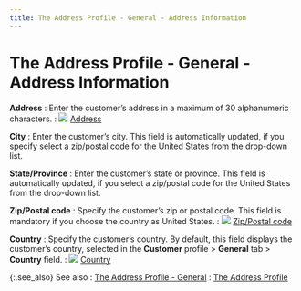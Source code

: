 ```yaml
---
title: The Address Profile - General - Address Information
---
```


# The Address Profile - General - Address Information


**Address**
: Enter the customer’s address in a maximum of 30  alphanumeric characters.
: ![]({{site.mc_baseurl}}/img/lens.gif) [Address]({{site.mc_baseurl}}/customer-details/customer-billing-information/address_billing.html)


**City**
: Enter the customer’s city. This field is automatically  updated, if you specify select a zip/postal code for the United States  from the drop-down list.


**State/Province**
: Enter the customer’s state or province. This field  is automatically updated, if you select a zip/postal code for the United  States from the drop-down list.


**Zip/Postal code**
: Specify the customer’s zip or postal code. This  field is mandatory if you choose the country as United States.
: ![]({{site.mc_baseurl}}/img/lens.gif) [Zip/Postal  code]({{site.mc_baseurl}}/customer-details/customer-billing-information/zip_postal_code_us_fips_billing.html)


**Country**
: Specify the customer’s country. By default, this  field displays the customer’s country, selected in the **Customer**  profile > **General** tab >  **Country** field.
: ![]({{site.mc_baseurl}}/img/lens.gif) [Country]({{site.mc_baseurl}}/customer-details/customer-billing-information/country_billing.html)


{:.see_also}
See also
: [The Address  Profile - General]({{site.mc_baseurl}}/creating-a-customer/the-customer-profile-addresses/the-address-profile/the_address_profile_general.html)
: [The Address Profile]({{site.mc_baseurl}}/creating-a-customer/the-customer-profile-addresses/the-address-profile/the_address_profile.html)
